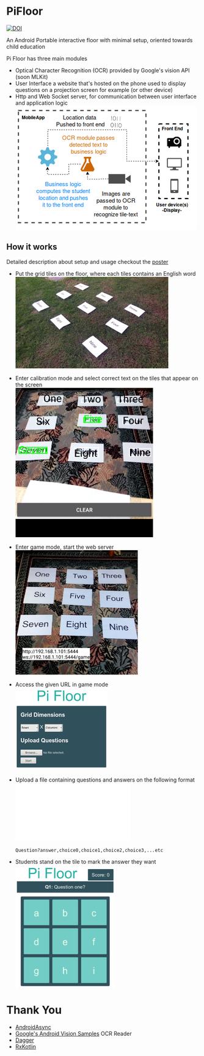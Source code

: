 # PiFloor
[![DOI](https://zenodo.org/badge/DOI/10.5281/zenodo.1476834.svg)](https://doi.org/10.5281/zenodo.1476834)

An Android Portable interactive floor with minimal setup, oriented towards child education

Pi Floor has three main modules
- Optical Character Recognition (OCR) provided by Google's vision API (soon MLKit)
- User Interface a website that's hosted on the phone used to display questions on a projection screen for example (or other device)
- Http and Web Socket server, for communication between user interface and application logic
    <br> 
    <img src="img/AppDesign.png" alt="AppDesign"/>

## How it works

Detailed description about setup and usage checkout the [poster](Pi_Floor_Poster.pdf)

- Put the grid tiles on the floor, where each tiles contains an English word
    <br> 
    <img src="img/tiles.jpg" alt="tiles" width="400" height="239"/>

- Enter calibration mode and select correct text on the tiles that appear on the screen
    <br> 
    <img src="img/grid_calibration.png" alt="Calibration" width="360" height="390"/>
- Enter game mode, start the web server
    <br> 
    <img src="img/game_mode_reduced.jpg" alt="GameMode" width="320" height="325"/>
- Access the given URL in game mode
    <br> 
    <img src="img/home_page.jpg" alt="HomePage" width="240" height="215"/>
- Upload a file containing questions and answers on the following format
    ![sample](sample_question.txt)
    
    ```
    Question?answer,choice0,choice1,choice2,choice3,...etc
    ```
- Students stand on the tile to mark the answer they want
    <br> 
    <img src="img/questions_page.jpg" alt="GameRunning" width="260" height="320"/>

# Thank You

- [AndroidAsync](https://github.com/koush/AndroidAsync)
- [Google's Android Vision Samples](https://github.com/googlesamples/android-vision) OCR Reader
- [Dagger](https://github.com/google/dagger)
- [RxKotlin](https://github.com/ReactiveX/RxKotlin)
